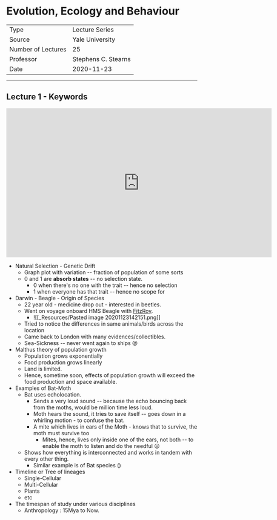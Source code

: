 # Evolution, Ecology and Behaviour

|                    |                     |
| ------------------ | ------------------- |
| Type               | Lecture Series      |
| Source             | Yale University     |
| Number of Lectures | 25                  |
| Professor          | Stephens C. Stearns |
| Date               | 2020-11-23          |

***

## Lecture 1 - Keywords

<iframe width="700" height="394" src="https://www.youtube-nocookie.com/embed/VjgHd6HKtvE" frameborder="0" allow="accelerometer; autoplay; clipboard-write; encrypted-media; gyroscope; picture-in-picture" allowfullscreen></iframe>

*   Natural Selection -  Genetic Drift
    *   Graph plot with variation -- fraction of population of some sorts
    *   0 and 1 are **absorb states** -- no selection state.
        *   0 when there's no one with the trait --  hence no selection
        *   1 when everyone has that trait -- hence no scope for
*   Darwin - Beagle - Origin of Species
    *   22 year old - medicine drop out - interested in beetles.
    *   Went on voyage onboard HMS Beagle with [FitzRoy](https://en.wikipedia.org/wiki/Robert_FitzRoy).
        *   ![[_Resources/Pasted image 20201123142151.png]]
    *   Tried to notice the differences in same animals/birds across the location
    *   Came back to London with many evidences/collectibles.
    *   Sea-Sickness -- never went again to ships 😝
*   Malthus theory of population growth
    *   Population grows exponentially
    *   Food production grows linearly
    *   Land is limited.
    *   Hence, sometime soon, effects of population growth will exceed the food production and space available.
*   Examples of Bat-Moth
    *   Bat uses echolocation.
        *   Sends a very loud sound -- because the echo bouncing back from the moths, would be million time less loud.
        *   Moth hears the sound, it tries to save itself -- goes down in a whirling motion - to confuse the bat.
        *   A mite which lives in ears of the Moth - knows that to survive, the moth must survive too
            *   Mites, hence, lives only inside one of the ears, not both -- to enable the moth to listen and do the needful 😛
    *   Shows how everything is interconnected and works in tandem with every other thing.
        *   Similar example is of Bat species ()
*   Timeline or Tree of lineages
    *   Single-Cellular
    *   Multi-Cellular
    *   Plants
    *   etc
*   The timespan of study under various disciplines
    *   Anthropology : 15Mya to Now.
